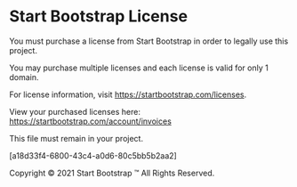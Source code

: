 # Start Bootstrap License

You must purchase a license from Start Bootstrap in order to legally use this project.

You may purchase multiple licenses and each license is valid for only 1 domain.

For license information, visit <https://startbootstrap.com/licenses>.

View your purchased licenses here: <https://startbootstrap.com/account/invoices>

This file must remain in your project.

[a18d33f4-6800-43c4-a0d6-80c5bb5b2aa2]

Copyright &copy; 2021 Start Bootstrap &trade; All Rights Reserved.
